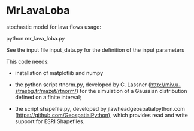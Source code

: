 # MrLavaLoba
stochastic model for lava flows
usage:

python mr_lava_loba.py


See the input file input_data.py for the definition of the input parameters


This code needs:

- installation of matplotlib and numpy

- the python script rtnorm.py, developed by C. Lassner (http://miv.u-strasbg.fr/mazet/rtnorm/) for the simulation of a Gaussian distribution defined on a finite interval;

- the script shapefile.py, developed by jlawhead<at>geospatialpython.com (https://github.com/GeospatialPython), which provides read and write support for ESRI Shapefiles.

